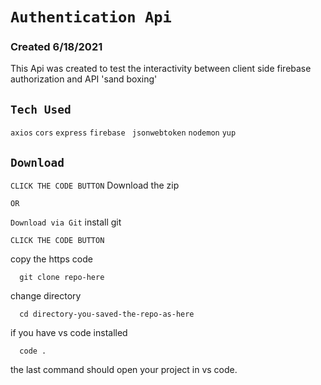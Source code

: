 # `Authentication Api`

### Created 6/18/2021

This Api was created to test the interactivity between client side firebase authorization and API 'sand boxing'

## `Tech Used`

`axios`
`cors`
`express`
`firebase `
`jsonwebtoken`
`nodemon`
`yup`

## `Download`

`CLICK THE CODE BUTTON`
Download the zip

`OR`

`Download via Git`
install git

`CLICK THE CODE BUTTON`
  
copy the https code
  
```
  git clone repo-here
```
  
change directory
  
```
  cd directory-you-saved-the-repo-as-here
```
  
if you have vs code installed
```
  code .
```

the last command should open your project in vs code.

